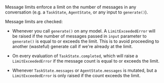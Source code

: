 Message limits enforce a limit on the number of messages in any conversation (e.g. a `TaskState`, `AgentState`, or any input to `generate()`).

Message limits are checked:

* Whenever you call `generate()` on any model. A `LimitExceededError` will be raised if the number of messages passed in `input` parameter to `generate()` is equal to or exceeds the limit. This is to avoid proceeding to another (wasteful) generate call if we're already at the limit.

* On every evaluation of `TaskState.completed`, which will raise a `LimitExceededError` if the message count is equal to or exceeds the limit.

* Whenever `TaskState.messages` or `AgentState.messages` is mutated, but a `LimitExceededError` is only raised if the count exceeds the limit.
